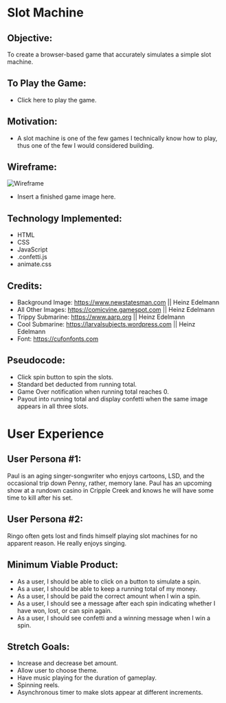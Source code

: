# Slot Machine 

## Objective:

To create a browser-based game that accurately simulates a simple slot machine.

## To Play the Game:

* Click here to play the game.

## Motivation: 

* A slot machine is one of the few games I technically know how to play, thus one of the few I would considered building. 

## Wireframe:

![Wireframe](https://i.imgur.com/wnb6Jkc.jpg)
* Insert a finished game image here.

## Technology Implemented:

* HTML
* CSS
* JavaScript
* .confetti.js
* animate.css

## Credits: 

* Background Image: https://www.newstatesman.com || Heinz Edelmann
* All Other Images: https://comicvine.gamespot.com || Heinz Edelmann
* Trippy Submarine: https://www.aarp.org || Heinz Edelmann
* Cool Submarine: https://larvalsubjects.wordpress.com || Heinz Edelmann
* Font: https://cufonfonts.com 

## Pseudocode:

* Click spin button to spin the slots. 
* Standard bet deducted from running total. 
* Game Over notification when running total reaches 0. 
* Payout into running total and display confetti when the same image appears in all three slots. 


# User Experience
## User Persona #1:

Paul is an aging singer-songwriter who enjoys cartoons, LSD, and the occasional trip down Penny, rather, memory lane. Paul has an upcoming show at a rundown casino in Cripple Creek and knows he will have some time to kill after his set. 

## User Persona #2:

Ringo often gets lost and finds himself playing slot machines for no apparent reason. He really enjoys singing. 

## Minimum Viable Product:
* As a user, I should be able to click on a button to simulate a spin. 
* As a user, I should be able to keep a running total of my money. 
* As a user, I should be paid the correct amount when I win a spin.
* As a user, I should see a message after each spin indicating whether I have won, lost, or can spin again. 
* As a user, I should see confetti and a winning message when I win a spin.  


## Stretch Goals:
* Increase and decrease bet amount.
* Allow user to choose theme.
* Have music playing for the duration of gameplay. 
* Spinning reels.
* Asynchronous timer to make slots appear at different increments.
  
